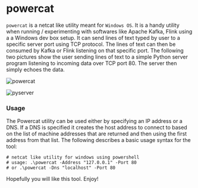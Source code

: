 # powercat
`powercat` is a netcat like utility meant for `Windows OS`. It is a handy utility when running / experimenting with softwares like Apache Kafka, Flink using a a Windows dev box setup.
It can send lines of text typed by user to a specific server port using TCP protocol. The lines of text can then be consumed by Kafka or Flink listening on that specific port.
The following two pictures show the user sending lines of text to a simple Python server program listening to incoming data over TCP port 80. The server then simply echoes the data.

![powercat](https://github.com/user-attachments/assets/9dc0354f-5889-4bf7-a6fe-59834459cdad)

![pyserver](https://github.com/user-attachments/assets/fda65856-f004-4661-aad2-3b6f95276f9f)

### Usage
The Powercat utility can be used either by specifying an IP address or a DNS. If a DNS is specified it creates the host address to connect to based on the list of machine addresses that are 
returned and then using the first address from that list. The following describes a basic usage syntax for the tool:

```
# netcat like utility for windows using powershell
# usage: .\powercat -Address "127.0.0.1" -Port 80
# or .\powercat -Dns "localhost" -Port 80
```

Hopefully you will like this tool. Enjoy!
